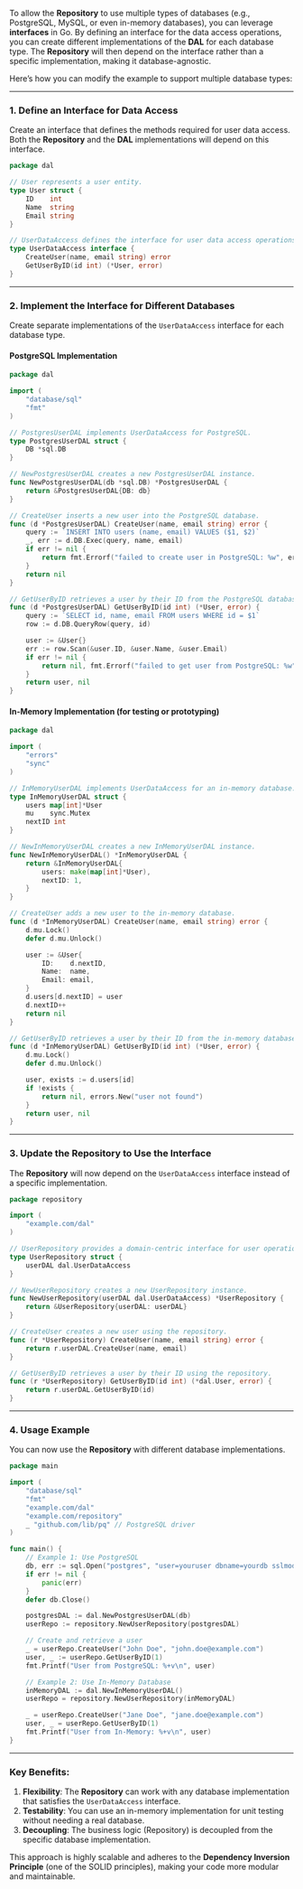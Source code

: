 To allow the **Repository** to use multiple types of databases (e.g., PostgreSQL, MySQL, or even in-memory databases), you can leverage **interfaces** in Go. By defining an interface for the data access operations, you can create different implementations of the **DAL** for each database type. The **Repository** will then depend on the interface rather than a specific implementation, making it database-agnostic.

Here’s how you can modify the example to support multiple database types:

---

### 1. **Define an Interface for Data Access**
Create an interface that defines the methods required for user data access. Both the **Repository** and the **DAL** implementations will depend on this interface.

```go
package dal

// User represents a user entity.
type User struct {
	ID    int
	Name  string
	Email string
}

// UserDataAccess defines the interface for user data access operations.
type UserDataAccess interface {
	CreateUser(name, email string) error
	GetUserByID(id int) (*User, error)
}
```

---

### 2. **Implement the Interface for Different Databases**
Create separate implementations of the `UserDataAccess` interface for each database type.

#### PostgreSQL Implementation
```go
package dal

import (
	"database/sql"
	"fmt"
)

// PostgresUserDAL implements UserDataAccess for PostgreSQL.
type PostgresUserDAL struct {
	DB *sql.DB
}

// NewPostgresUserDAL creates a new PostgresUserDAL instance.
func NewPostgresUserDAL(db *sql.DB) *PostgresUserDAL {
	return &PostgresUserDAL{DB: db}
}

// CreateUser inserts a new user into the PostgreSQL database.
func (d *PostgresUserDAL) CreateUser(name, email string) error {
	query := `INSERT INTO users (name, email) VALUES ($1, $2)`
	_, err := d.DB.Exec(query, name, email)
	if err != nil {
		return fmt.Errorf("failed to create user in PostgreSQL: %w", err)
	}
	return nil
}

// GetUserByID retrieves a user by their ID from the PostgreSQL database.
func (d *PostgresUserDAL) GetUserByID(id int) (*User, error) {
	query := `SELECT id, name, email FROM users WHERE id = $1`
	row := d.DB.QueryRow(query, id)

	user := &User{}
	err := row.Scan(&user.ID, &user.Name, &user.Email)
	if err != nil {
		return nil, fmt.Errorf("failed to get user from PostgreSQL: %w", err)
	}
	return user, nil
}
```

#### In-Memory Implementation (for testing or prototyping)
```go
package dal

import (
	"errors"
	"sync"
)

// InMemoryUserDAL implements UserDataAccess for an in-memory database.
type InMemoryUserDAL struct {
	users map[int]*User
	mu    sync.Mutex
	nextID int
}

// NewInMemoryUserDAL creates a new InMemoryUserDAL instance.
func NewInMemoryUserDAL() *InMemoryUserDAL {
	return &InMemoryUserDAL{
		users: make(map[int]*User),
		nextID: 1,
	}
}

// CreateUser adds a new user to the in-memory database.
func (d *InMemoryUserDAL) CreateUser(name, email string) error {
	d.mu.Lock()
	defer d.mu.Unlock()

	user := &User{
		ID:    d.nextID,
		Name:  name,
		Email: email,
	}
	d.users[d.nextID] = user
	d.nextID++
	return nil
}

// GetUserByID retrieves a user by their ID from the in-memory database.
func (d *InMemoryUserDAL) GetUserByID(id int) (*User, error) {
	d.mu.Lock()
	defer d.mu.Unlock()

	user, exists := d.users[id]
	if !exists {
		return nil, errors.New("user not found")
	}
	return user, nil
}
```

---

### 3. **Update the Repository to Use the Interface**
The **Repository** will now depend on the `UserDataAccess` interface instead of a specific implementation.

```go
package repository

import (
	"example.com/dal"
)

// UserRepository provides a domain-centric interface for user operations.
type UserRepository struct {
	userDAL dal.UserDataAccess
}

// NewUserRepository creates a new UserRepository instance.
func NewUserRepository(userDAL dal.UserDataAccess) *UserRepository {
	return &UserRepository{userDAL: userDAL}
}

// CreateUser creates a new user using the repository.
func (r *UserRepository) CreateUser(name, email string) error {
	return r.userDAL.CreateUser(name, email)
}

// GetUserByID retrieves a user by their ID using the repository.
func (r *UserRepository) GetUserByID(id int) (*dal.User, error) {
	return r.userDAL.GetUserByID(id)
}
```

---

### 4. **Usage Example**
You can now use the **Repository** with different database implementations.

```go
package main

import (
	"database/sql"
	"fmt"
	"example.com/dal"
	"example.com/repository"
	_ "github.com/lib/pq" // PostgreSQL driver
)

func main() {
	// Example 1: Use PostgreSQL
	db, err := sql.Open("postgres", "user=youruser dbname=yourdb sslmode=disable")
	if err != nil {
		panic(err)
	}
	defer db.Close()

	postgresDAL := dal.NewPostgresUserDAL(db)
	userRepo := repository.NewUserRepository(postgresDAL)

	// Create and retrieve a user
	_ = userRepo.CreateUser("John Doe", "john.doe@example.com")
	user, _ := userRepo.GetUserByID(1)
	fmt.Printf("User from PostgreSQL: %+v\n", user)

	// Example 2: Use In-Memory Database
	inMemoryDAL := dal.NewInMemoryUserDAL()
	userRepo = repository.NewUserRepository(inMemoryDAL)

	_ = userRepo.CreateUser("Jane Doe", "jane.doe@example.com")
	user, _ = userRepo.GetUserByID(1)
	fmt.Printf("User from In-Memory: %+v\n", user)
}
```

---

### Key Benefits:
1. **Flexibility**: The **Repository** can work with any database implementation that satisfies the `UserDataAccess` interface.
2. **Testability**: You can use an in-memory implementation for unit testing without needing a real database.
3. **Decoupling**: The business logic (Repository) is decoupled from the specific database implementation.

This approach is highly scalable and adheres to the **Dependency Inversion Principle** (one of the SOLID principles), making your code more modular and maintainable.